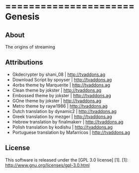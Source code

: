 ======================
Genesis
======================

About
-----
The origins of streaming


Attributions
---------------------
- Gkdecrypter by shani_08 | http://tvaddons.ag
- Download Script by spoyser | http://tvaddons.ag
- 4orbs theme by Marquerite | http://tvaddons.ag
- Clean theme by jokster | http://tvaddons.ag
- Embossed theme by jokster | http://tvaddons.ag
- GOne theme by jokster | http://tvaddons.ag
- Metro theme by rayw1986 | http://tvaddons.ag
- Dutch translation by dynamic2 | http://tvaddons.ag
- Greek translation by mezger | http://tvaddons.ag
- Hebrew translation by finalmakerr | http://tvaddons.ag
- Polish translation by kodishu | http://tvaddons.ag
- Portuguese translation by Mafarricos | http://tvaddons.ag


License
-------
This software is released under the [GPL 3.0 license] [1].
[1]: http://www.gnu.org/licenses/gpl-3.0.html